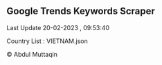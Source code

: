 

## Google Trends Keywords Scraper 
 
Last Update 20-02-2023 , 09:53:40

Country List :
VIETNAM.json



© Abdul Muttaqin 

